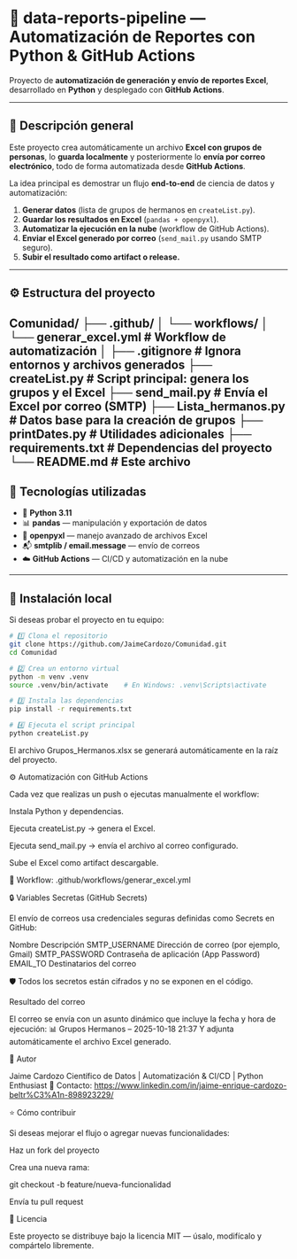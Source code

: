 # 🧠 data-reports-pipeline — Automatización de Reportes con Python & GitHub Actions

Proyecto de **automatización de generación y envío de reportes Excel**, desarrollado en **Python** y desplegado con **GitHub Actions**.

---

## 🚀 Descripción general

Este proyecto crea automáticamente un archivo **Excel con grupos de personas**, lo **guarda localmente** y posteriormente lo **envía por correo electrónico**, todo de forma automatizada desde **GitHub Actions**.

La idea principal es demostrar un flujo **end-to-end** de ciencia de datos y automatización:

1. **Generar datos** (lista de grupos de hermanos en `createList.py`).
2. **Guardar los resultados en Excel** (`pandas + openpyxl`).
3. **Automatizar la ejecución en la nube** (workflow de GitHub Actions).
4. **Enviar el Excel generado por correo** (`send_mail.py` usando SMTP seguro).
5. **Subir el resultado como artifact o release.**

---

## ⚙️ Estructura del proyecto
Comunidad/
├── .github/
│ └── workflows/
│ └── generar_excel.yml # Workflow de automatización
│
├── .gitignore # Ignora entornos y archivos generados
├── createList.py # Script principal: genera los grupos y el Excel
├── send_mail.py # Envía el Excel por correo (SMTP)
├── Lista_hermanos.py # Datos base para la creación de grupos
├── printDates.py # Utilidades adicionales
├── requirements.txt # Dependencias del proyecto
└── README.md # Este archivo
---

## 🧰 Tecnologías utilizadas

- 🐍 **Python 3.11**
- 📊 **pandas** — manipulación y exportación de datos
- 📗 **openpyxl** — manejo avanzado de archivos Excel
- 📬 **smtplib / email.message** — envío de correos
- ☁️ **GitHub Actions** — CI/CD y automatización en la nube

---

## 🧩 Instalación local

Si deseas probar el proyecto en tu equipo:

```bash
# 1️⃣ Clona el repositorio
git clone https://github.com/JaimeCardozo/Comunidad.git
cd Comunidad

# 2️⃣ Crea un entorno virtual
python -m venv .venv
source .venv/bin/activate    # En Windows: .venv\Scripts\activate

# 3️⃣ Instala las dependencias
pip install -r requirements.txt

# 4️⃣ Ejecuta el script principal
python createList.py
````
El archivo Grupos_Hermanos.xlsx se generará automáticamente en la raíz del proyecto.

⚙️ Automatización con GitHub Actions

Cada vez que realizas un push o ejecutas manualmente el workflow:

Instala Python y dependencias.

Ejecuta createList.py → genera el Excel.

Ejecuta send_mail.py → envía el archivo al correo configurado.

Sube el Excel como artifact descargable.

📁 Workflow:
.github/workflows/generar_excel.yml

🔒 Variables Secretas (GitHub Secrets)

El envío de correos usa credenciales seguras definidas como Secrets en GitHub:

Nombre	Descripción
SMTP_USERNAME	Dirección de correo (por ejemplo, Gmail)
SMTP_PASSWORD	Contraseña de aplicación (App Password)
EMAIL_TO	Destinatarios del correo

🛡️ Todos los secretos están cifrados y no se exponen en el código.

Resultado del correo

El correo se envía con un asunto dinámico que incluye la fecha y hora de ejecución:
📊 Grupos Hermanos – 2025-10-18 21:37
Y adjunta automáticamente el archivo Excel generado.

🧠 Autor

Jaime Cardozo
Científico de Datos | Automatización & CI/CD | Python Enthusiast
📧 Contacto: https://www.linkedin.com/in/jaime-enrique-cardozo-beltr%C3%A1n-898923229/

⭐ Cómo contribuir

Si deseas mejorar el flujo o agregar nuevas funcionalidades:

Haz un fork del proyecto

Crea una nueva rama:

git checkout -b feature/nueva-funcionalidad


Envía tu pull request

📜 Licencia

Este proyecto se distribuye bajo la licencia MIT — úsalo, modifícalo y compártelo libremente.

